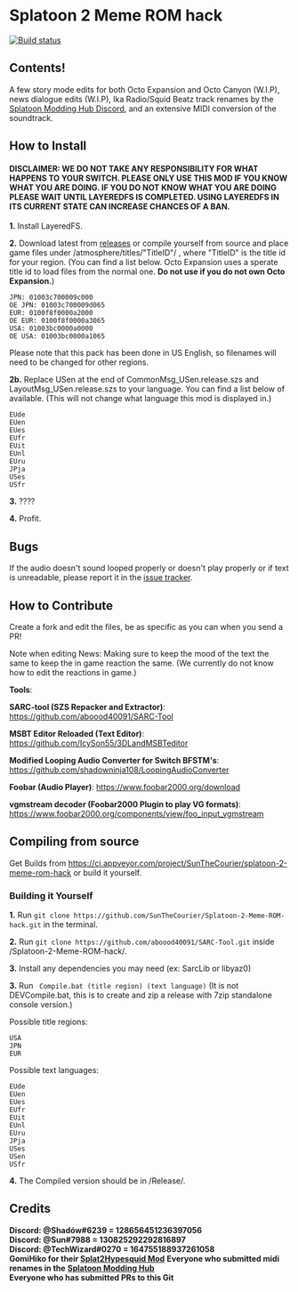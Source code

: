 # Splatoon 2 Meme ROM hack
[![Build status](https://ci.appveyor.com/api/projects/status/svijpy7a6uk0ou36?svg=true)](https://ci.appveyor.com/project/SunTheCourier/splatoon-2-meme-rom-hack)

## Contents!

A few story mode edits for both Octo Expansion and Octo Canyon (W.I.P), news dialogue edits (W.I.P), Ika Radio/Squid Beatz track renames by the [Splatoon Modding Hub Discord](https://discordapp.com/invite/Msk4nSj), and an extensive MIDI conversion of the soundtrack.


## How to Install
#### DISCLAIMER: WE DO NOT TAKE ANY RESPONSIBILITY FOR WHAT HAPPENS TO YOUR SWITCH. PLEASE ONLY USE THIS MOD IF YOU KNOW WHAT YOU ARE DOING. IF YOU DO NOT KNOW WHAT YOU ARE DOING PLEASE WAIT UNTIL LAYEREDFS IS COMPLETED. USING LAYEREDFS IN ITS CURRENT STATE CAN INCREASE CHANCES OF A BAN.

****1.**** Install LayeredFS.<br>

****2.**** Download latest from [releases](https://github.com/SunTheCourier/Splatoon-2-Meme-ROM-hack/releases) or compile yourself from source and place game files under /atmosphere/titles/"TitleID"/ , where "TitleID" is the title id for your region. (You can find a list below. Octo Expansion uses a sperate title id to load files from the normal one. **Do not use if you do not own Octo Expansion.**)<br>



    JPN: 01003c700009c000
    OE JPN: 01003c700009d065
    EUR: 0100f8f0000a2000
    OE EUR: 0100f8f0000a3065
    USA: 01003bc0000a0000
    OE USA: 01003bc0000a1065



Please note that this pack has been done in US English, so filenames will need to be changed for other regions.

****2b.**** Replace USen at the end of CommonMsg_USen.release.szs and LayoutMsg_USen.release.szs to your language. You can find a list below of available. (This will not change what language this mod is displayed in.)<br>

```
EUde
EUen
EUes
EUfr
EUit
EUnl
EUru
JPja
USes
USfr
```

****3.**** ????

****4.**** Profit.


## Bugs

If the audio doesn't sound looped properly or doesn't play properly or if text is unreadable, please report it in the [issue tracker](https://github.com/SunTheCourier/Splatoon-2-Meme-ROM-hack/issues).


## How to Contribute

Create a fork and edit the files, be as specific as you can when you send a PR!<br>

Note when editing News: Making sure to keep the mood of the text the same to keep the in game reaction the same. (We currently do not know how to edit the reactions in game.)

****Tools****:

****SARC-tool (SZS Repacker and Extractor)****: https://github.com/aboood40091/SARC-Tool

****MSBT Editor Reloaded (Text Editor)****: https://github.com/IcySon55/3DLandMSBTeditor

****Modified Looping Audio Converter for Switch BFSTM's****: https://github.com/shadowninja108/LoopingAudioConverter

****Foobar (Audio Player)****: https://www.foobar2000.org/download

****vgmstream decoder (Foobar2000 Plugin to play VG formats)****: https://www.foobar2000.org/components/view/foo_input_vgmstream


## Compiling from source

Get Builds from https://ci.appveyor.com/project/SunTheCourier/splatoon-2-meme-rom-hack or build it yourself.

### Building it Yourself
****1.**** Run ``` git clone https://github.com/SunTheCourier/Splatoon-2-Meme-ROM-hack.git ``` in the terminal.

****2.**** Run ``` git clone https://github.com/aboood40091/SARC-Tool.git ``` inside /Splatoon-2-Meme-ROM-hack/.

****3.**** Install any dependencies you may need (ex: SarcLib or libyaz0)

****3.**** Run ``` Compile.bat (title region) (text language)``` (It is not DEVCompile.bat, this is to create and zip a release with 7zip standalone console version.)

Possible title regions:
```
USA
JPN
EUR
```

Possible text languages:
```
EUde
EUen
EUes
EUfr
EUit
EUnl
EUru
JPja
USes
USen
USfr
```

****4.**** The Compiled version should be in /Release/.

## Credits

****Discord: @Shadów#6239  = 128656451236397056****<br>
****Discord: @Sun#7988  = 130825292292816897****<br>
****Discord: @TechWizard#0270 = 164755188937261058****<br>
****GomiHiko for their [Splat2Hypesquid Mod](https://github.com/GomiHiko/Splat2Hypesquid)****
****Everyone who submitted midi renames in the**** [**Splatoon Modding Hub**](https://discordapp.com/invite/Msk4nSj)<br>
**Everyone who has submitted PRs to this Git**
